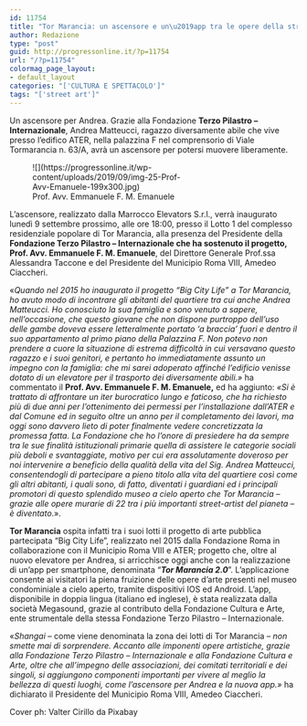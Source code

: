 ```yaml
---
id: 11754
title: "Tor Marancia: un ascensore e un\u2019app tra le opere della street-art"
author: Redazione
type: "post"
guid: http://progressonline.it/?p=11754
url: "/?p=11754"
colormag_page_layout:
- default_layout
categories: "['CULTURA E SPETTACOLO']"
tags: "['street art']"
---
```


Un ascensore per Andrea. Grazie alla Fondazione **Terzo Pilastro – Internazionale**, Andrea Matteucci, ragazzo diversamente abile che vive presso l’edifico ATER, nella palazzina F nel comprensorio di Viale Tormarancia n. 63/A, avrà un ascensore per potersi muovere liberamente.

<figure aria-describedby="caption-attachment-11755" class="wp-caption alignleft" id="attachment_11755" style="width: 280px">![](https://progressonline.it/wp-content/uploads/2019/09/img-25-Prof-Avv-Emanuele-199x300.jpg)<figcaption class="wp-caption-text" id="caption-attachment-11755">Prof. Avv. Emmanuele F. M. Emanuele</figcaption></figure>

L’ascensore, realizzato dalla Marrocco Elevators S.r.l., verrà inaugurato lunedì 9 settembre prossimo, alle ore 18:00, presso il Lotto 1 del complesso residenziale popolare di Tor Marancia, alla presenza del Presidente della **Fondazione Terzo Pilastro – Internazionale che ha sostenuto il progetto, Prof. Avv. Emmanuele F. M. Emanuele**, del Direttore Generale Prof.ssa Alessandra Taccone e del Presidente del Municipio Roma VIII, Amedeo Ciaccheri.

«*Quando nel 2015 ho inaugurato il progetto “Big City Life” a Tor Marancia, ho avuto modo di incontrare gli abitanti del quartiere tra cui anche Andrea Matteucci. Ho conosciuto la sua famiglia e sono venuto a sapere, nell’occasione, che questo giovane che non dispone purtroppo dell’uso delle gambe doveva essere letteralmente portato ‘a braccia’ fuori e dentro il suo appartamento al primo piano della Palazzina F.* *Non potevo non prendere a cuore la situazione di estrema difficoltà in cui versavano questo ragazzo e i suoi genitori, e pertanto ho immediatamente assunto un impegno con la famiglia: che mi sarei adoperato affinché l’edificio venisse dotato di un elevatore per il trasporto dei diversamente abili.»* ha commentato il **Prof. Avv. Emmanuele F. M. Emanuele,** ed ha aggiunto: *«Si è trattato di affrontare un iter burocratico lungo e faticoso, che ha richiesto più di due anni per l’ottenimento dei permessi per l’installazione dall’ATER e dal Comune ed in seguito oltre un anno per il completamento dei lavori, ma oggi sono davvero lieto di poter finalmente vedere concretizzata la promessa fatta. La Fondazione che ho l’onore di presiedere ha da sempre tra le sue finalità istituzionali primarie quella di assistere le categorie sociali più deboli e svantaggiate, motivo per cui era assolutamente doveroso per noi intervenire a beneficio della qualità della vita del Sig. Andrea Matteucci, consentendogli di partecipare a pieno titolo alla vita del quartiere così come gli altri abitanti, i quali sono, di fatto, diventati i guardiani ed i principali promotori di questo splendido museo a cielo aperto che Tor Marancia – grazie alle opere murarie di 22 tra i più importanti street-artist del pianeta – è diventato*.».

**Tor Marancia** ospita infatti tra i suoi lotti il progetto di arte pubblica partecipata “Big City Life”, realizzato nel 2015 dalla Fondazione Roma in collaborazione con il Municipio Roma VIII e ATER; progetto che, oltre al nuovo elevatore per Andrea, si arricchisce oggi anche con la realizzazione di un’app per smartphone, denominata “***Tor Marancia 2.0***”. L’applicazione consente ai visitatori la piena fruizione delle opere d’arte presenti nel museo condominiale a cielo aperto, tramite dispositivi IOS ed Android. L’app, disponibile in doppia lingua (italiano ed inglese), è stata realizzata dalla società Megasound, grazie al contributo della Fondazione Cultura e Arte, ente strumentale della stessa Fondazione Terzo Pilastro – Internazionale.

«*Shangai –* come viene denominata la zona dei lotti di Tor Marancia *– non smette mai di sorprendere. Accanto alle imponenti opere artistiche, grazie alla Fondazione Terzo Pilastro – Internazionale e alla Fondazione Cultura e Arte, oltre che all’impegno delle associazioni, dei comitati territoriali e dei singoli, si aggiungono componenti importanti per vivere al meglio la bellezza di questi luoghi, come l’ascensore per Andrea e la nuova app.»* ha dichiarato il Presidente del Municipio Roma VIII, Amedeo Ciaccheri.

Cover ph: Valter Cirillo da Pixabay